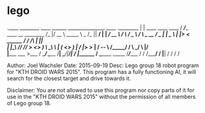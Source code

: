 # lego
.____                            ________                             ____  ______             _______________  ____ .________
|    |    ____   ____   ____    /  _____/______  ____  __ ________   /_   |/  __  \            \_____  \   _  \/_   ||   ____/
|    |  _/ __ \ / ___\ /  _ \  /   \  __\_  __ \/  _ \|  |  \____ \   |   |>      <    ______   /  ____/  /_\  \|   ||____  \
|    |__\  ___// /_/  >  <_> ) \    \_\  \  | \(  <_> )  |  /  |_> >  |   /   --   \  /_____/  /       \  \_/   \   |/       \
|_______ \___  >___  / \____/   \______  /__|   \____/|____/|   __/   |___\______  /           \_______ \_____  /___/______  /
        \/   \/_____/                  \/                   |__|                 \/                    \/     \/           \/

Author:      Joel Wachsler
Date:        2015-09-19
Desc:        Lego group 18 robot program for "KTH DROID WARS 2015".
             This program has a fully functioning AI, it will
             search for the closest target and drive towards it.


Disclaimer:  You are not allowed to use this program nor copy
             parts of it for use in the "KTH DROID WARS 2015"
             without the permission of all members of
             Lego group 18.
